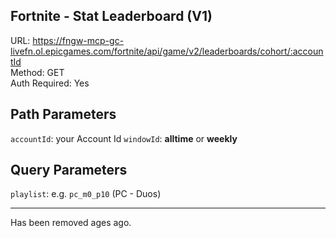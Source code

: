 ## Fortnite - Stat Leaderboard (V1)

URL: https://fngw-mcp-gc-livefn.ol.epicgames.com/fortnite/api/game/v2/leaderboards/cohort/:accountId \
Method: GET \
Auth Required: Yes

## Path Parameters

`accountId`: your Account Id
`windowId`: **alltime** or **weekly**

## Query Parameters

`playlist`: e.g. `pc_m0_p10` (PC - Duos)

---

Has been removed ages ago.
